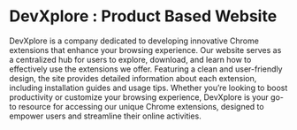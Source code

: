# DevXplore : Product Based Website
DevXplore is a company dedicated to developing innovative Chrome extensions that enhance your browsing experience. Our website serves as a centralized hub for users to explore, download, and learn how to effectively use the extensions we offer. Featuring a clean and user-friendly design, the site provides detailed information about each extension, including installation guides and usage tips. Whether you’re looking to boost productivity or customize your browsing experience, DevXplore is your go-to resource for accessing our unique Chrome extensions, designed to empower users and streamline their online activities.
